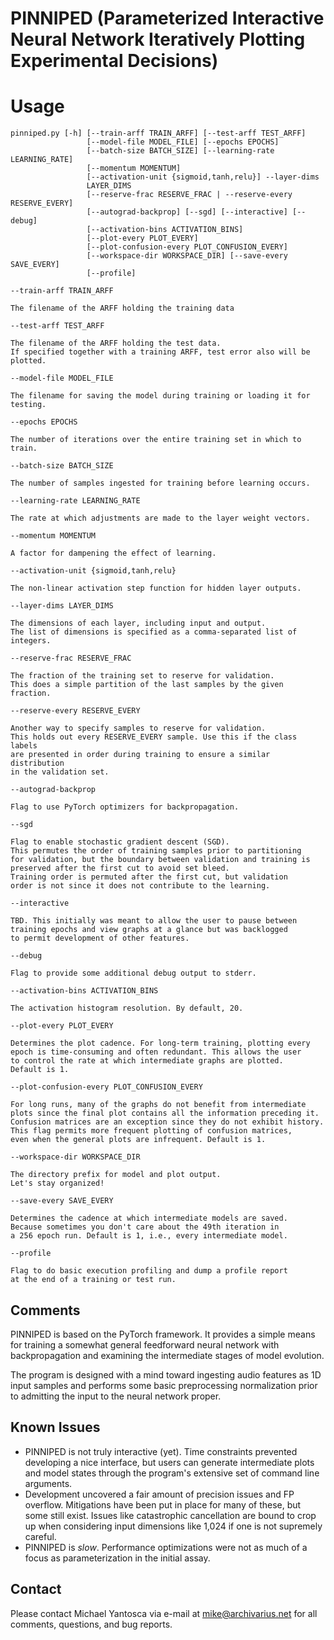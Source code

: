 # PINNIPED (Parameterized Interactive Neural Network Iteratively Plotting Experimental Decisions)

# Usage

```
pinniped.py [-h] [--train-arff TRAIN_ARFF] [--test-arff TEST_ARFF]
                 [--model-file MODEL_FILE] [--epochs EPOCHS]
                 [--batch-size BATCH_SIZE] [--learning-rate LEARNING_RATE]
                 [--momentum MOMENTUM]
                 [--activation-unit {sigmoid,tanh,relu}] --layer-dims
                 LAYER_DIMS
                 [--reserve-frac RESERVE_FRAC | --reserve-every RESERVE_EVERY]
                 [--autograd-backprop] [--sgd] [--interactive] [--debug]
                 [--activation-bins ACTIVATION_BINS]
                 [--plot-every PLOT_EVERY]
                 [--plot-confusion-every PLOT_CONFUSION_EVERY]
                 [--workspace-dir WORKSPACE_DIR] [--save-every SAVE_EVERY]
                 [--profile]
```

`--train-arff TRAIN_ARFF`

	The filename of the ARFF holding the training data

`--test-arff TEST_ARFF`

	The filename of the ARFF holding the test data.
	If specified together with a training ARFF, test error also will be plotted.

`--model-file MODEL_FILE`

	The filename for saving the model during training or loading it for testing.

`--epochs EPOCHS`

	The number of iterations over the entire training set in which to train.

`--batch-size BATCH_SIZE`

	The number of samples ingested for training before learning occurs.

`--learning-rate LEARNING_RATE`

	The rate at which adjustments are made to the layer weight vectors.

`--momentum MOMENTUM`

    A factor for dampening the effect of learning.

`--activation-unit {sigmoid,tanh,relu}`

	The non-linear activation step function for hidden layer outputs.

`--layer-dims LAYER_DIMS`

	The dimensions of each layer, including input and output.
	The list of dimensions is specified as a comma-separated list of integers.

`--reserve-frac RESERVE_FRAC`

	The fraction of the training set to reserve for validation.
	This does a simple partition of the last samples by the given fraction.

`--reserve-every RESERVE_EVERY`

	Another way to specify samples to reserve for validation.
	This holds out every RESERVE_EVERY sample. Use this if the class labels
	are presented in order during training to ensure a similar distribution
	in the validation set.

`--autograd-backprop`

	Flag to use PyTorch optimizers for backpropagation.

`--sgd`

	Flag to enable stochastic gradient descent (SGD).
	This permutes the order of training samples prior to partitioning
	for validation, but the boundary between validation	and training is
	preserved after the first cut to avoid set bleed.
	Training order is permuted after the first cut, but validation
	order is not since it does not contribute to the learning.

`--interactive`

	TBD. This initially was meant to allow the user to pause between
	training epochs and view graphs at a glance but was backlogged
	to permit development of other features.

`--debug`

	Flag to provide some additional debug output to stderr.

`--activation-bins ACTIVATION_BINS`

	The activation histogram resolution. By default, 20.

`--plot-every PLOT_EVERY`

	Determines the plot cadence. For long-term training, plotting every
	epoch is time-consuming and often redundant. This allows the user
	to control the rate at which intermediate graphs are plotted.
	Default is 1.

`--plot-confusion-every PLOT_CONFUSION_EVERY`

	For long runs, many of the graphs do not benefit from intermediate
	plots since the final plot contains all the information preceding it.
	Confusion matrices are an exception since they do not exhibit history.
	This flag permits more frequent plotting of confusion matrices,
	even when the general plots are infrequent. Default is 1.

`--workspace-dir WORKSPACE_DIR`

	The directory prefix for model and plot output.
	Let's stay organized!

`--save-every SAVE_EVERY`

	Determines the cadence at which intermediate models are saved.
	Because sometimes you don't care about the 49th iteration in
	a 256 epoch run. Default is 1, i.e., every intermediate model.

`--profile`

	Flag to do basic execution profiling and dump a profile report
	at the end of a training or test run.

## Comments

PINNIPED is based on the PyTorch framework. It provides a simple means for
training a somewhat general feedforward neural network with backpropagation
and examining the intermediate stages of model evolution.

The program is designed with a mind toward ingesting audio features as
1D input samples and performs some basic preprocessing normalization prior
to admitting the input to the neural network proper.

## Known Issues

- PINNIPED is not truly interactive (yet). Time constraints prevented developing
a nice interface, but users can generate intermediate plots and model states
through the program's extensive set of command line arguments.
- Development uncovered a fair amount of precision issues and FP overflow.
Mitigations have been put in place for many of these, but some still exist.
Issues like catastrophic cancellation are bound to crop up when considering
input dimensions like 1,024 if one is not supremely careful.
- PINNIPED is _slow_. Performance optimizations were not as much of a focus
as parameterization in the initial assay.

## Contact

Please contact Michael Yantosca via e-mail at mike@archivarius.net for
all comments, questions, and bug reports.
